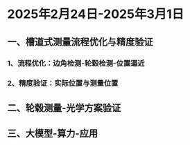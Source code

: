 # 2025年2月24日-2025年3月1日

## 一、槽道式测量流程优化与精度验证

### 1、流程优化：边角检测-轮毂检测-位置逼近

### 2、精度验证：实际位置与测量位置



## 二、轮毂测量-光学方案验证



## 三、大模型-算力-应用

